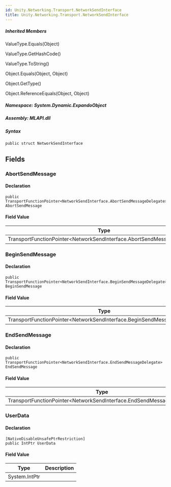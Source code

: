 ```yaml
---  
id: Unity.Networking.Transport.NetworkSendInterface  
title: Unity.Networking.Transport.NetworkSendInterface  
---
```


<div class="markdown level0 summary">

</div>

<div class="markdown level0 conceptual">

</div>

<div class="inheritedMembers">

##### Inherited Members

<div>

ValueType.Equals(Object)

</div>

<div>

ValueType.GetHashCode()

</div>

<div>

ValueType.ToString()

</div>

<div>

Object.Equals(Object, Object)

</div>

<div>

Object.GetType()

</div>

<div>

Object.ReferenceEquals(Object, Object)

</div>

</div>

##### **Namespace**: System.Dynamic.ExpandoObject

##### **Assembly**: MLAPI.dll

##### Syntax

    public struct NetworkSendInterface

## Fields

### AbortSendMessage

<div class="markdown level1 summary">

</div>

<div class="markdown level1 conceptual">

</div>

#### Declaration

    public TransportFunctionPointer<NetworkSendInterface.AbortSendMessageDelegate> AbortSendMessage

#### Field Value

| Type                                                                          | Description |
|-------------------------------------------------------------------------------|-------------|
| TransportFunctionPointer&lt;NetworkSendInterface.AbortSendMessageDelegate&gt; |             |

### BeginSendMessage

<div class="markdown level1 summary">

</div>

<div class="markdown level1 conceptual">

</div>

#### Declaration

    public TransportFunctionPointer<NetworkSendInterface.BeginSendMessageDelegate> BeginSendMessage

#### Field Value

| Type                                                                          | Description |
|-------------------------------------------------------------------------------|-------------|
| TransportFunctionPointer&lt;NetworkSendInterface.BeginSendMessageDelegate&gt; |             |

### EndSendMessage

<div class="markdown level1 summary">

</div>

<div class="markdown level1 conceptual">

</div>

#### Declaration

    public TransportFunctionPointer<NetworkSendInterface.EndSendMessageDelegate> EndSendMessage

#### Field Value

| Type                                                                        | Description |
|-----------------------------------------------------------------------------|-------------|
| TransportFunctionPointer&lt;NetworkSendInterface.EndSendMessageDelegate&gt; |             |

### UserData

<div class="markdown level1 summary">

</div>

<div class="markdown level1 conceptual">

</div>

#### Declaration

    [NativeDisableUnsafePtrRestriction]
    public IntPtr UserData

#### Field Value

| Type          | Description |
|---------------|-------------|
| System.IntPtr |             |
